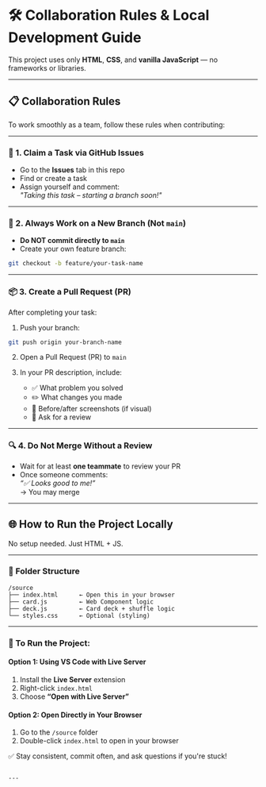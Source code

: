 # 🛠️ Collaboration Rules & Local Development Guide

This project uses only **HTML**, **CSS**, and **vanilla JavaScript** — no frameworks or libraries.

---

## 📋 Collaboration Rules

To work smoothly as a team, follow these rules when contributing:

---

### 🧾 1. Claim a Task via GitHub Issues
- Go to the **Issues** tab in this repo
- Find or create a task
- Assign yourself and comment:  
  _"Taking this task – starting a branch soon!"_

---

### 🌿 2. Always Work on a New Branch (Not `main`)
- **Do NOT commit directly to `main`**
- Create your own feature branch:

```bash
git checkout -b feature/your-task-name
```

---

### 📦 3. Create a Pull Request (PR)
After completing your task:

1. Push your branch:

```bash
git push origin your-branch-name
```

2. Open a Pull Request (PR) to `main`

3. In your PR description, include:
   - ✅ What problem you solved
   - ✏️ What changes you made
   - 📸 Before/after screenshots (if visual)
   - 🙋 Ask for a review

---

### 🔍 4. Do Not Merge Without a Review
- Wait for at least **one teammate** to review your PR
- Once someone comments:  
  _“✅ Looks good to me!”_  
  → You may merge

---

## 🌐 How to Run the Project Locally

No setup needed. Just HTML + JS.

---

### 📁 Folder Structure

```
/source
├── index.html      ← Open this in your browser
├── card.js         ← Web Component logic
├── deck.js         ← Card deck + shuffle logic
└── styles.css      ← Optional (styling)
```

---

### 🧪 To Run the Project:

#### Option 1: Using VS Code with Live Server
1. Install the **Live Server** extension  
2. Right-click `index.html`  
3. Choose **“Open with Live Server”**

#### Option 2: Open Directly in Your Browser
1. Go to the `/source` folder  
2. Double-click `index.html` to open in your browser



✅ Stay consistent, commit often, and ask questions if you're stuck!
```

---
